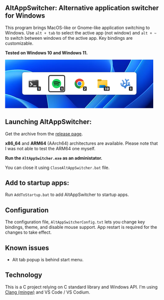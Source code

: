 ## AltAppSwitcher: Alternative application switcher for Windows

This program brings MacOS-like or Gnome-like application switching to Windows. Use `alt + tab` to select the active app (not window) and `alt + ~` to switch between windows of the active app. Key bindings are customizable.

**Tested on Windows 10 and Windows 11.**

![](./Assets/ScreenshotWin11.png)

## Launching AltAppSwitcher:
Get the archive from the [release page](https://github.com/hdlx/AltAppSwitcher/releases/).

**x86_64** and **ARM64** (AArch64) architectures are available. Please note that I was not able to test the ARM64 one myself.

**Run the `AltAppSwitcher.exe` as an administator.**

You can close it using `CloseAltAppSwitcher.bat` file.

## Add to startup apps:
Run `AddToStartup.bat` to add AltAppSwitcher to startup apps.

## Configuration
The configuration file, `AltAppSwitcherConfig.txt` lets you change key bindings, theme, and disable mouse support. App restart is required for the changes to take effect.

## Known issues
- Alt tab popup is behind start menu.

## Technology
This is a C project relying on C standard library and Windows API. I'm using [Clang (mingw)](https://github.com/mstorsjo/llvm-mingw) and VS Code / VS Codium.
